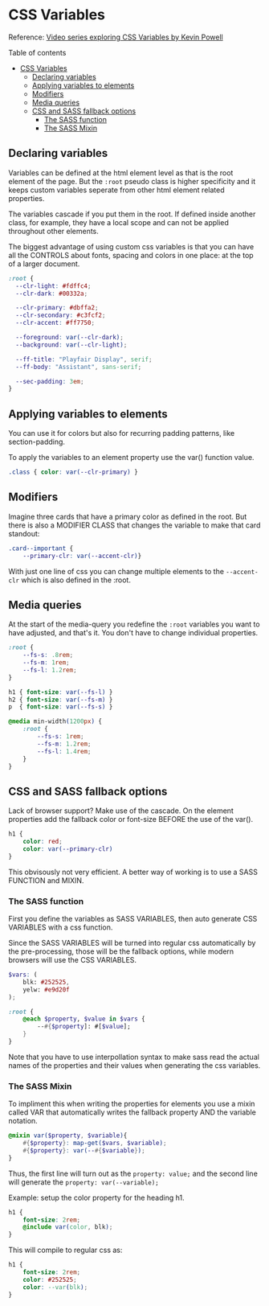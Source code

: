 # CSS Variables

Reference: [Video series exploring CSS Variables by Kevin Powell](https://www.youtube.com/playlist?list=PL4-IK0AVhVjOT2KBB5TSbD77OmfHvtqUi)

Table of contents
- [CSS Variables](#css-variables)
	- [Declaring variables](#declaring-variables)
	- [Applying variables to elements](#applying-variables-to-elements)
	- [Modifiers](#modifiers)
	- [Media queries](#media-queries)
	- [CSS and SASS fallback options](#css-and-sass-fallback-options)
		- [The SASS function](#the-sass-function)
		- [The SASS Mixin](#the-sass-mixin)

## Declaring variables
Variables can be defined at the html element level as that is the root element of the page. But the `:root` pseudo class is higher specificity and it keeps custom variables seperate from other html element related properties.

The variables cascade if you put them in the root. If defined inside another class, for example, they have a local scope and can not be applied throughout other elements.

The biggest advantage of using custom css variables is that you can have all the CONTROLS about fonts, spacing and colors in one place: at the top of a larger document.
```CSS
:root {
  --clr-light: #fdffc4;
  --clr-dark: #00332a;

  --clr-primary: #dbffa2;
  --clr-secondary: #c3fcf2;
  --clr-accent: #ff7750;

  --foreground: var(--clr-dark);
  --background: var(--clr-light);

  --ff-title: "Playfair Display", serif;
  --ff-body: "Assistant", sans-serif;

  --sec-padding: 3em;
}
```
## Applying variables to elements
You can use it for colors but also for recurring padding patterns, like section-padding.

To apply the variables to an element property use the var() function value.
```CSS
.class { color: var(--clr-primary) }
```
## Modifiers
Imagine three cards that have a primary color as defined in the root. But there is also a MODIFIER CLASS that changes the variable to make that card standout:
```CSS	
.card--important { 
	--primary-clr: var(--accent-clr)}
```
With just one line of css you can change multiple elements to the `--accent-clr` which is also defined in the :root.

## Media queries
At the start of the media-query you redefine the `:root` variables you want to have adjusted, and that's it. You don't have to change individual properties.
```CSS
:root {
	--fs-s: .8rem;
	--fs-m: 1rem;
	--fs-l: 1.2rem;
}

h1 { font-size: var(--fs-l) }
h2 { font-size: var(--fs-m) }
p  { font-size: var(--fs-s) }

@media min-width(1200px) { 
	:root {
		--fs-s: 1rem;
		--fs-m: 1.2rem;
		--fs-l: 1.4rem;
	}
}
```
## CSS and SASS fallback options
Lack of browser support? Make use of the cascade. On the element properties add the fallback color or font-size BEFORE the use of the var().
```CSS
h1 {
	color: red;
	color: var(--primary-clr)
}
```
This obvisously not very efficient. A better way of working is to use a SASS FUNCTION and MIXIN.

### The SASS function
First you define the variables as SASS VARIABLES, then auto generate CSS VARIABLES with a css function.

Since the SASS VARIABLES will be turned into regular css automatically by the pre-processing, those will be the fallback options, while modern browsers will use the CSS VARIABLES.
```SCSS
$vars: (
	blk: #252525,
 	yelw: #e9d20f
);

:root {
	@each $property, $value in $vars {
		--#{$property]: #[$value];
	}
}
```
Note that you have to use interpollation syntax to make sass read the actual names of the properties and their values when generating the css variables.

### The SASS Mixin
To impliment this when writing the properties for elements you use a mixin called VAR that automatically writes the fallback property AND the variable notation.
```SCSS
@mixin var($property, $variable){
	#{$property}: map-get($vars, $variable);
	#{$property}: var(--#{$variable});
}
```
Thus, the first line will turn out as the `property: value;` and the second line will generate the `property: var(--variable);`

Example: setup the color property for the heading h1.
```SCSS
h1 {
	font-size: 2rem;
	@include var(color, blk);
}
```
This will compile to regular css as:
```CSS
h1 {
	font-size: 2rem;
	color: #252525;
	color: --var(blk);
}